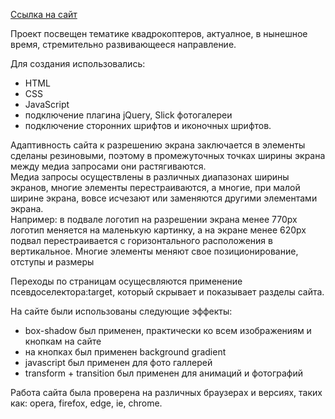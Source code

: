 <a href="https://boltwest.github.io" target="_blank" title="GitHub">Ссылка на сайт</a>

<p>Проект посвещен тематике квадрокоптеров, актуалное, в нынешное время, стремительно развивающееся направление.</p>

<p>Для создания использовались:</p>
<ul>
    <li>HTML</li>
    <li>CSS</li>
    <li>JavaScript</li>
    <li>подключение плагина jQuery, Slick фотогалереи</li>
    <li>подключение сторонних шрифтов и иконочных шрифтов.</li>
</ul>
<p>Адаптивность сайта к разрешению экрана заключается в элементы сделаны резиновыми, поэтому в промежуточных точках ширины экрана между медиа запросами они растягиваются.<br>Медиа запросы осуществлены в различных диапазонах ширины экранов, многие элементы перестраиваются, а многие, при малой ширине экрана, вовсе исчезают или заменяются другими элементами экрана.<br>Например: в подвале логотип на разрешении экрана менее 770px логотип меняется на маленькую картинку, а на экране менее 620рх подвал перестраивается с горизонтального расположения в вертикальное. Многие элементы меняют свое позиционирование, отступы и размеры</p>

<p>Переходы по страницам осущесвляются применение псевдоселектора:target, который скрывает и показывает разделы сайта.</p>

<p>На сайте были использованы следующие эффекты:</p>
<ul>
    <li>box-shadow был применен, практически ко всем изображениям и кнопкам на сайте</li>
    <li>на кнопках был применен background gradient</li>
    <li>javascript был применен для фото галлерей</li>
    <li>transform + transition был применен для анимаций и фотографий</li>
</ul>
<p>Работа сайта была проверена на различных браузерах и версиях, таких как: opera, firefox, edge, ie, chrome.</p>